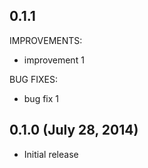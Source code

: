 ## 0.1.1

IMPROVEMENTS:

  * improvement 1

BUG FIXES:

  * bug fix 1

## 0.1.0 (July 28, 2014)

  * Initial release
